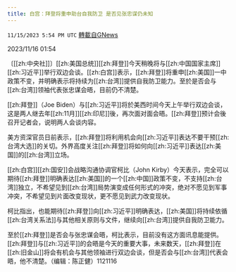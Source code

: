 ```yaml
---
title: 白宫：拜登将重申助台自我防卫 是否见张忠谋仍未知
---
```

`11/15/2023 5:54 PM UTC` [轉載自GNews](https://gnews.org/articles/1980549)

2023/11/16 01:54

〔[[zh:中央社]]〕[[zh:美国总统]][[zh:拜登]]今天稍晚将与[[zh:中国国家主席]][[zh:习近平]]举行双边会谈。[[zh:白宫]]表示，[[zh:拜登]]将重申[[zh:美国]]一中政策不变，并明确表示将持续为[[zh:台湾]]提供自我防卫能力。至於是否会与[[zh:台湾]]领袖代表张忠谋会晤，目前仍不清楚。

[[zh:拜登]]（Joe Biden）与[[zh:习近平]]将於美西时间今天上午举行双边会谈，这是两人继去年[[zh:11月]][[zh:印尼]]後，再次面对面会晤。[[zh:拜登]]预计会後召开记者会，说明两人会谈内容。

美方资深官员日前表示，[[zh:拜登]]将利用机会向[[zh:习近平]]表达不要干预[[zh:台湾大选]]的关切。外界高度关注[[zh:拜登]]将如何向[[zh:习近平]]表达[[zh:美国]]的[[zh:台湾]]立场。

[[zh:白宫]][[zh:国安]]会战略沟通协调官柯比（John Kirby）今天表示，完全可以期待[[zh:拜登]]明确表达[[zh:美国]]的一个[[zh:中国]]政策不变，不支持[[zh:台湾]]独立，不希望见到[[zh:台湾]]局势演变成任何形式的冲突，绝对不愿见到军事冲突，不希望见到片面改变现状，更不愿见到武力改变现状。

柯比指出，也能期待[[zh:拜登]]向[[zh:习近平]]明确表达，[[zh:美国]]将持续依循[[zh:台湾关系法]]与其他相关原则与文件，继续向[[zh:台湾]]提供自我防卫能力。

至於[[zh:拜登]]是否会与张忠谋会晤，柯比表示，目前没有这方面讯息能提供。[[zh:拜登]]与[[zh:习近平]]的会晤是今天的重要大事，未来数天，[[zh:拜登]]在[[zh:旧金山]]将会有机会与其他领袖进行双边会谈，但是否会与[[zh:台湾]]代表会晤，他不清楚。（编辑：陈正健）1121116
